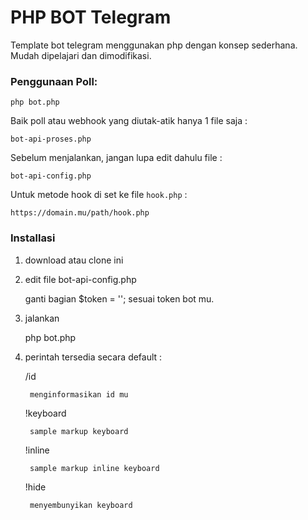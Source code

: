 # PHP BOT Telegram

Template bot telegram menggunakan php dengan konsep sederhana. Mudah dipelajari dan dimodifikasi.

### Penggunaan Poll:

    php bot.php

Baik poll atau webhook yang diutak-atik hanya 1 file saja :
    
    bot-api-proses.php

Sebelum menjalankan, jangan lupa edit dahulu file :

	bot-api-config.php


Untuk metode hook di set ke file `hook.php` :
	
	https://domain.mu/path/hook.php


### Installasi

1. download atau clone ini

2. edit file bot-api-config.php

	ganti bagian $token = ''; sesuai token bot mu.
	

3. jalankan
	
	php bot.php

4. perintah tersedia secara default :

	/id 

		menginformasikan id mu

	!keyboard

		sample markup keyboard

	!inline

		sample markup inline keyboard

	!hide

		menyembunyikan keyboard
